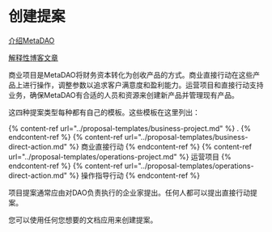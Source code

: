 # 创建提案
[介绍MetaDAO](https://blog.metadao.fi/a-futards-guide-to-the-meta-dao-7a6b8d66443a)

[解释性博客文章](https://blog.metadao.fi/so-you-want-to-raise-a-proposal-2d83304c0b9d)

商业项目是MetaDAO将财务资本转化为创收产品的方式。商业直接行动在这些产品上进行操作，调整参数以追求客户满意度和盈利能力。运营项目和直接行动支持业务，确保MetaDAO有合适的人员和资源来创建新产品并管理现有产品。

这四种提案类型每种都有自己的模板。这些模板在这里列出：

{% content-ref url="../proposal-templates/business-project.md" %} . {% endcontent-ref %}
{% content-ref url="../proposal-templates/business-direct-action.md" %} 商业直接行动 {% endcontent-ref %}
{% content-ref url="../proposal-templates/operations-project.md" %} 运营项目 {% endcontent-ref %}
{% content-ref url="../proposal-templates/operations-direct-action.md" %} 操作指导行动 {% endcontent-ref %}

项目提案通常应由对DAO负责执行的企业家提出。任何人都可以提出直接行动提案。

您可以使用任何您想要的文档应用来创建提案。
